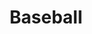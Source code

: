---
title: Baseball
tags: ["baseball", "sport", "ball", "game", "pitch", "strike", "field"]
icon: baseball
svg: '<svg xmlns="http://www.w3.org/2000/svg" width="24" height="24" fill="none" viewBox="0 0 24 24" stroke-width="1.5" stroke-linecap="round" stroke-linejoin="round" stroke="currentColor"><path d="M21 12a9 9 0 1 1-18 0 9 9 0 0 1 18 0"/><path d="M3.804 9.804c5.022.94 7.697 5.573 6 10.392m10.392-6c-5.022-.94-7.697-5.573-6-10.392"/></svg>'
---